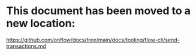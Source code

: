 # This document has been moved to a new location:

https://github.com/onflow/docs/tree/main/docs/tooling/flow-cli/send-transactions.md
